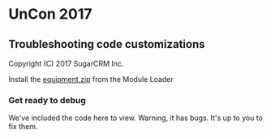 # UnCon 2017

## Troubleshooting code customizations

Copyright (C) 2017 SugarCRM Inc.

Install the [equipment.zip](https://github.com/sugarcrm/uncon/raw/2017/troubleshoot/equipment.zip) from the Module Loader


### Get ready to debug
We've included the code here to view. Warning, it has bugs. It's up to you to fix them.
